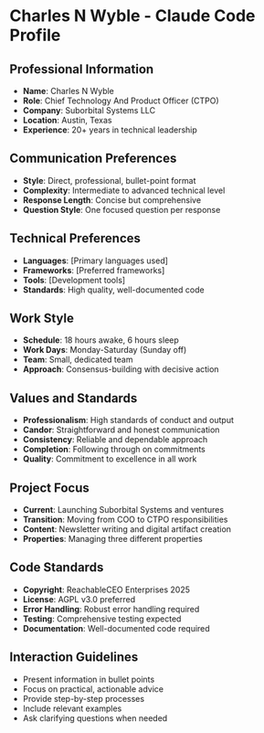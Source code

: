 # Charles N Wyble - Claude Code Profile

## Professional Information
- **Name**: Charles N Wyble
- **Role**: Chief Technology And Product Officer (CTPO)
- **Company**: Suborbital Systems LLC
- **Location**: Austin, Texas
- **Experience**: 20+ years in technical leadership

## Communication Preferences
- **Style**: Direct, professional, bullet-point format
- **Complexity**: Intermediate to advanced technical level
- **Response Length**: Concise but comprehensive
- **Question Style**: One focused question per response

## Technical Preferences
- **Languages**: [Primary languages used]
- **Frameworks**: [Preferred frameworks]
- **Tools**: [Development tools]
- **Standards**: High quality, well-documented code

## Work Style
- **Schedule**: 18 hours awake, 6 hours sleep
- **Work Days**: Monday-Saturday (Sunday off)
- **Team**: Small, dedicated team
- **Approach**: Consensus-building with decisive action

## Values and Standards
- **Professionalism**: High standards of conduct and output
- **Candor**: Straightforward and honest communication
- **Consistency**: Reliable and dependable approach
- **Completion**: Following through on commitments
- **Quality**: Commitment to excellence in all work

## Project Focus
- **Current**: Launching Suborbital Systems and ventures
- **Transition**: Moving from COO to CTPO responsibilities
- **Content**: Newsletter writing and digital artifact creation
- **Properties**: Managing three different properties

## Code Standards
- **Copyright**: ReachableCEO Enterprises 2025
- **License**: AGPL v3.0 preferred
- **Error Handling**: Robust error handling required
- **Testing**: Comprehensive testing expected
- **Documentation**: Well-documented code required

## Interaction Guidelines
- Present information in bullet points
- Focus on practical, actionable advice
- Provide step-by-step processes
- Include relevant examples
- Ask clarifying questions when needed